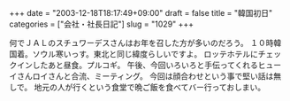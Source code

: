 +++
date = "2003-12-18T18:17:49+09:00"
draft = false
title = "韓国初日"
categories = ["会社・社長日記"]
slug = "1029"
+++

何でＪＡＬのスチュワーデスさんはお年を召した方が多いのだろう。
１０時韓国着。ソウル寒いっす。東北と同じ緯度らしいですよ。
ロッテホテルにチェックインしたあと昼食。プルコギ。
午後、今回いろいろと手伝ってくれるヒューイさんロイさんと合流、ミーティング。
今回は顔合わせという事で堅い話は無しで。
地元の人が行くという食堂で晩ご飯を食べてバー行っておしまい。
